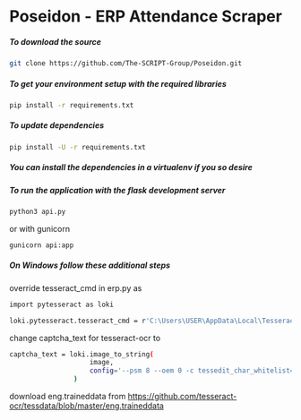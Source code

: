 # Poseidon - ERP Attendance Scraper

##### To download the source
```bash
git clone https://github.com/The-SCRIPT-Group/Poseidon.git
```

##### To get your environment setup with the required libraries

```bash
pip install -r requirements.txt
```

##### To update dependencies

```bash
pip install -U -r requirements.txt
```

##### You can install the dependencies in a virtualenv if you so desire

##### To run the application with the flask development server

```bash
python3 api.py
```

or with gunicorn

```bash
gunicorn api:app
```

##### On Windows follow these additional steps


override tesseract_cmd in erp.py as

```bash
import pytesseract as loki

loki.pytesseract.tesseract_cmd = r'C:\Users\USER\AppData\Local\Tesseract-OCR\tesseract.exe'
```
change captcha_text for tesseract-ocr to

```bash
captcha_text = loki.image_to_string(
                    image,
                    config='--psm 8 --oem 0 -c tessedit_char_whitelist=0123456789abcdef --tessdata-dir "C:\\Users\\USER\\AppData\\Local\\Tesseract-OCR\\tessdata"',
                )
```

download eng.traineddata from https://github.com/tesseract-ocr/tessdata/blob/master/eng.traineddata
